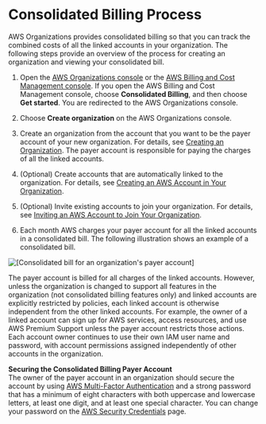 # Consolidated Billing Process<a name="useconsolidatedbilling-procedure"></a>

AWS Organizations provides consolidated billing so that you can track the combined costs of all the linked accounts in your organization\. The following steps provide an overview of the process for creating an organization and viewing your consolidated bill\.

1. Open the [AWS Organizations console](https://console.aws.amazon.com/organizations/) or the [AWS Billing and Cost Management console](https://console.aws.amazon.com/billing/)\. If you open the AWS Billing and Cost Management console, choose **Consolidated Billing**, and then choose **Get started**\. You are redirected to the AWS Organizations console\.

1. Choose **Create organization** on the AWS Organizations console\.

1. Create an organization from the account that you want to be the payer account of your new organization\. For details, see [Creating an Organization](https://docs.aws.amazon.com/organizations/latest/userguide/orgs_manage_create.html)\. The payer account is responsible for paying the charges of all the linked accounts\.

1. \(Optional\) Create accounts that are automatically linked to the organization\. For details, see [ Creating an AWS Account in Your Organization](https://docs.aws.amazon.com/organizations/latest/userguide/orgs_manage_accounts_create.html)\.

1. \(Optional\) Invite existing accounts to join your organization\. For details, see [ Inviting an AWS Account to Join Your Organization](https://docs.aws.amazon.com/organizations/latest/userguide/orgs_manage_accounts_invites.html)\.

1. Each month AWS charges your payer account for all the linked accounts in a consolidated bill\. The following illustration shows an example of a consolidated bill\.

![\[Consolidated bill for an organization's payer account\]](http://docs.aws.amazon.com/awsaccountbilling/latest/aboutv2/images/BillingBitsOfOrganizations.png)

The payer account is billed for all charges of the linked accounts\. However, unless the organization is changed to support all features in the organization \(not consolidated billing features only\) and linked accounts are explicitly restricted by policies, each linked account is otherwise independent from the other linked accounts\. For example, the owner of a linked account can sign up for AWS services, access resources, and use AWS Premium Support unless the payer account restricts those actions\. Each account owner continues to use their own IAM user name and password, with account permissions assigned independently of other accounts in the organization\.

**Securing the Consolidated Billing Payer Account**  
The owner of the payer account in an organization should secure the account by using [AWS Multi\-Factor Authentication](https://aws.amazon.com/mfa/) and a strong password that has a minimum of eight characters with both uppercase and lowercase letters, at least one digit, and at least one special character\. You can change your password on the [AWS Security Credentials](https://aws.amazon.com/security-credentials) page\.
